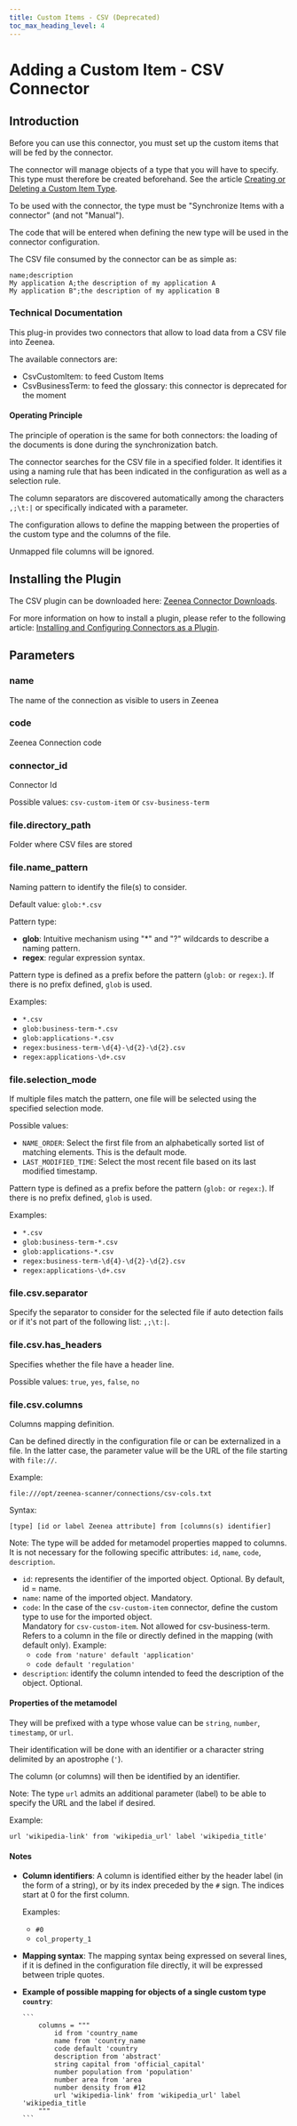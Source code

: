 ```yaml
---
title: Custom Items - CSV (Deprecated)
toc_max_heading_level: 4
---
```


# Adding a Custom Item - CSV Connector

## Introduction

Before you can use this connector, you must set up the custom items that will be fed by the connector.

The connector will manage objects of a type that you will have to specify. This type must therefore be created beforehand. See the article [Creating or Deleting a Custom Item Type](./zeenea-studio-create-delete-custom-item.md).

To be used with the connector, the type must be "Synchronize Items with a connector" (and not "Manual").

The code that will be entered when defining the new type will be used in the connector configuration.

The CSV file consumed by the connector can be as simple as:

```
name;description
My application A;the description of my application A
My application B";the description of my application B
```
### Technical Documentation

This plug-in provides two connectors that allow to load data from a CSV file into Zeenea.

The available connectors are:

* CsvCustomItem: to feed Custom Items
* CsvBusinessTerm: to feed the glossary: this connector is deprecated for the moment

#### Operating Principle

The principle of operation is the same for both connectors: the loading of the documents is done during the synchronization batch.

The connector searches for the CSV file in a specified folder. It identifies it using a naming rule that has been indicated in the configuration as well as a selection rule.

The column separators are discovered automatically among the characters `,;\t:|` or specifically indicated with a parameter.

The configuration allows to define the mapping between the properties of the custom type and the columns of the file.

Unmapped file columns will be ignored.

## Installing the Plugin

The CSV plugin can be downloaded here: [Zeenea Connector Downloads](./zeenea-connectors-list.md).

For more information on how to install a plugin, please refer to the following article: [Installing and Configuring Connectors as a Plugin](./zeenea-connectors-install-as-plugin.md).


## Parameters

### name

The name of the connection as visible to users in Zeenea

### code

Zeenea Connection code

### connector_id

Connector Id

Possible values: `csv-custom-item` or `csv-business-term`

### file.directory_path

Folder where CSV files are stored

### file.name_pattern

Naming pattern to identify the file(s) to consider.

Default value: `glob:*.csv`

Pattern type:

* **glob**: Intuitive mechanism using "*" and "?" wildcards to describe a naming pattern.
* **regex**: regular expression syntax.

Pattern type is defined as a prefix before the pattern (`glob:` or `regex:`). If there is no prefix defined, `glob` is used.

Examples:

* `*.csv`
* `glob:business-term-*.csv`
* `glob:applications-*.csv`
* `regex:business-term-\d{4}-\d{2}-\d{2}.csv`
* `regex:applications-\d+.csv`

### file.selection_mode

If multiple files match the pattern, one file will be selected using the specified selection mode.

Possible values:

* `NAME_ORDER`: Select the first file from an alphabetically sorted list of matching elements. This is the default mode.
* `LAST_MODIFIED_TIME`: Select the most recent file based on its last modified timestamp.

Pattern type is defined as a prefix before the pattern (`glob:` or `regex:`). If there is no prefix defined, `glob` is used.

Examples:

* `*.csv`
* `glob:business-term-*.csv`
* `glob:applications-*.csv`
* `regex:business-term-\d{4}-\d{2}-\d{2}.csv`
* `regex:applications-\d+.csv`

### file.csv.separator

Specify the separator to consider for the selected file if auto detection fails or if it's not part of the following list: ` ,;\t:| `.

### file.csv.has_headers

Specifies whether the file have a header line.

Possible values: `true`, `yes`, `false`, `no`

### file.csv.columns

Columns mapping definition.

Can be defined directly in the configuration file or can be externalized in a file. In the latter case, the parameter value will be the URL of the file starting with `file://`.

Example:

`file:///opt/zeenea-scanner/connections/csv-cols.txt`

Syntax:

`[type] [id or label Zeenea attribute] from [columns(s) identifier]`

Note: The type will be added for metamodel properties mapped to columns. It is not necessary for the following specific attributes: `id`, `name`, `code`, `description`.

* `id`: represents the identifier of the imported object. Optional. By default, id = name.
* `name`: name of the imported object. Mandatory.
* `code`: In the case of the `csv-custom-item` connector, define the custom type to use for the imported object.<br />Mandatory for `csv-custom-item`. Not allowed for csv-business-term. Refers to a column in the file or directly defined in the mapping (with default only). Example:
  * `code from 'nature' default 'application'`
  * `code default 'regulation'`
* `description`: identify the column intended to feed the description of the object. Optional.

#### Properties of the metamodel

They will be prefixed with a type whose value can be `string`, `number`, `timestamp`, or `url`.

Their identification will be done with an identifier or a character string delimited by an apostrophe (`'`).

The column (or columns) will then be identified by an identifier.

Note: The type `url` admits an additional parameter (label) to be able to specify the URL and the label if desired.

Example:

`url 'wikipedia-link' from 'wikipedia_url' label 'wikipedia_title'`

#### Notes

* **Column identifiers**: A column is identified either by the header label (in the form of a string), or by its index preceded by the `#` sign. The indices start at 0 for the first column.

    Examples: 
    * `#0`
    * `col_property_1`

* **Mapping syntax**: The mapping syntax being expressed on several lines, if it is defined in the configuration file directly, it will be expressed between triple quotes.

* **Example of possible mapping for objects of a single custom type `country`**:

      ```
          columns = """
              id from 'country_name
              name from 'country_name
              code default 'country
              description from 'abstract'
              string capital from 'official_capital'
              number population from 'population'
              number area from 'area
              number density from #12
              url 'wikipedia-link' from 'wikipedia_url' label 'wikipedia_title
          """
      ```
